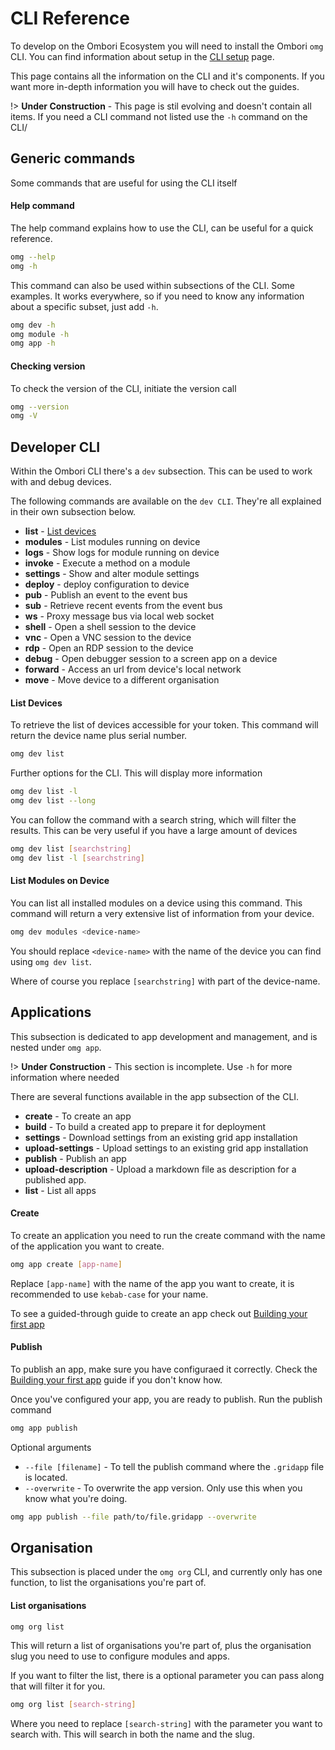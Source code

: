 # CLI Reference

To develop on the Ombori Ecosystem you will need to install the Ombori `omg` CLI. You can find information about setup in the [CLI setup](cli/setup.md) page.

This page contains all the information on the CLI and it's components. If you want more in-depth information you will have to check out the guides.

!> **Under Construction** - This page is stil evolving and doesn't contain all items. If you need a CLI command not listed use the `-h` command on the CLI/

## Generic commands
Some commands that are useful for using the CLI itself

#### Help command

The help command explains how to use the CLI, can be useful for a quick reference. 
```bash
omg --help
omg -h
```
This command can also be used within subsections of the CLI. Some examples. It works everywhere, so if you need to know any information about a specific subset, just add `-h`.

```bash
omg dev -h
omg module -h
omg app -h
```

#### Checking version

To check the version of the CLI, initiate the version call
```bash
omg --version
omg -V
```
## Developer CLI
Within the Ombori CLI there's a `dev` subsection. This can be used to work with and debug devices. 

The following commands are available on the `dev CLI`. They're all explained in their own subsection below.

* **list** - [List devices](#list-devices)
* **modules** - List modules running on device
* **logs** - Show logs for module running on device
* **invoke** - Execute a method on a module
* **settings** - Show and alter module settings
* **deploy** - deploy configuration to device 
* **pub** - Publish an event to the event bus
* **sub** - Retrieve recent events from the event bus
* **ws** - Proxy message bus via local web socket
* **shell** - Open a shell session to the device
* **vnc** - Open a VNC session to the device
* **rdp** - Open an RDP session to the device
* **debug** - Open debugger session to a screen app on a device
* **forward** - Access an url from device's local network
* **move** - Move device to a different organisation
#### List Devices
To retrieve the list of devices accessible for your token. This command will return the device name plus serial number.

```bash
omg dev list
```

 Further options for the CLI. This will display more information

```bash
omg dev list -l
omg dev list --long
```

You can follow the command with a search string, which will filter the results. This can be very useful if you have a large amount of devices
```bash
omg dev list [searchstring]
omg dev list -l [searchstring]
```

#### List Modules on Device
You can list all installed modules on a device using this command. This command will return a very extensive list of information from your device.
```bash
omg dev modules <device-name>
```
You should replace `<device-name>` with the name of the device you can find using `omg dev list`.

Where of course you replace `[searchstring]` with part of the device-name.

## Applications
This subsection is dedicated to app development and management, and is nested under `omg app`.

!> **Under Construction** - This section is incomplete. Use `-h` for more information where needed

There are several functions available in the app subsection of the CLI.

* **create** - To create an app
* **build** - To build a created app to prepare it for deployment
* **settings** - Download settings from an existing grid app installation
* **upload-settings** - Upload settings to an existing grid app installation
* **publish** - Publish an app
* **upload-description** - Upload a markdown file as description for a published app.
* **list** - List all apps

#### Create
To create an application you need to run the create command with the name of the application you want to create.

```bash
omg app create [app-name]
```
Replace `[app-name]` with the name of the app you want to create, it is recommended to use `kebab-case` for your name. 

To see a guided-through guide to create an app check out [Building your first app](/app-development/building-your-first-app)

#### Publish
To publish an app, make sure you have configuraed it correctly. Check the [Building your first app](/app-development/building-your-first-app) guide if you don't know how. 

Once you've configured your app, you are ready to publish. Run the publish command

```bash
omg app publish
```

Optional arguments

* `--file [filename]` - To tell the publish command where the `.gridapp` file is located.
* `--overwrite` - To overwrite the app version. Only use this when you know what you're doing.

```bash
omg app publish --file path/to/file.gridapp --overwrite
```

## Organisation
This subsection is placed under the `omg org` CLI, and currently only has one function, to list the organisations you're part of. 
#### List organisations
```bash
omg org list
```
This will return a list of organisations you're part of, plus the organisation slug you need to use to configure modules and apps.

If you want to filter the list, there is a optional parameter you can pass along that will filter it for you.

```bash
omg org list [search-string]
```
Where you need to replace `[search-string]` with the parameter you want to search with. This will search in both the name and the slug.